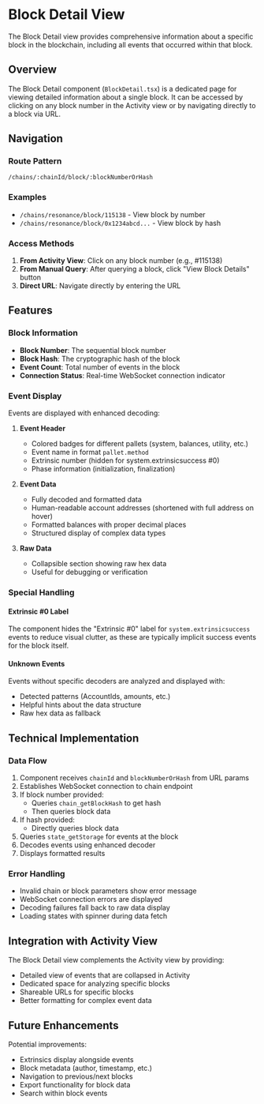# Block Detail View

The Block Detail view provides comprehensive information about a specific block in the blockchain, including all events that occurred within that block.

## Overview

The Block Detail component (`BlockDetail.tsx`) is a dedicated page for viewing detailed information about a single block. It can be accessed by clicking on any block number in the Activity view or by navigating directly to a block via URL.

## Navigation

### Route Pattern
```
/chains/:chainId/block/:blockNumberOrHash
```

### Examples
- `/chains/resonance/block/115138` - View block by number
- `/chains/resonance/block/0x1234abcd...` - View block by hash

### Access Methods
1. **From Activity View**: Click on any block number (e.g., #115138)
2. **From Manual Query**: After querying a block, click "View Block Details" button
3. **Direct URL**: Navigate directly by entering the URL

## Features

### Block Information
- **Block Number**: The sequential block number
- **Block Hash**: The cryptographic hash of the block
- **Event Count**: Total number of events in the block
- **Connection Status**: Real-time WebSocket connection indicator

### Event Display
Events are displayed with enhanced decoding:

1. **Event Header**
   - Colored badges for different pallets (system, balances, utility, etc.)
   - Event name in format `pallet.method`
   - Extrinsic number (hidden for system.extrinsicsuccess #0)
   - Phase information (initialization, finalization)

2. **Event Data**
   - Fully decoded and formatted data
   - Human-readable account addresses (shortened with full address on hover)
   - Formatted balances with proper decimal places
   - Structured display of complex data types

3. **Raw Data**
   - Collapsible section showing raw hex data
   - Useful for debugging or verification

### Special Handling

#### Extrinsic #0 Label
The component hides the "Extrinsic #0" label for `system.extrinsicsuccess` events to reduce visual clutter, as these are typically implicit success events for the block itself.

#### Unknown Events
Events without specific decoders are analyzed and displayed with:
- Detected patterns (AccountIds, amounts, etc.)
- Helpful hints about the data structure
- Raw hex data as fallback

## Technical Implementation

### Data Flow
1. Component receives `chainId` and `blockNumberOrHash` from URL params
2. Establishes WebSocket connection to chain endpoint
3. If block number provided:
   - Queries `chain_getBlockHash` to get hash
   - Then queries block data
4. If hash provided:
   - Directly queries block data
5. Queries `state_getStorage` for events at the block
6. Decodes events using enhanced decoder
7. Displays formatted results

### Error Handling
- Invalid chain or block parameters show error message
- WebSocket connection errors are displayed
- Decoding failures fall back to raw data display
- Loading states with spinner during data fetch

## Integration with Activity View

The Block Detail view complements the Activity view by providing:
- Detailed view of events that are collapsed in Activity
- Dedicated space for analyzing specific blocks
- Shareable URLs for specific blocks
- Better formatting for complex event data

## Future Enhancements

Potential improvements:
- Extrinsics display alongside events
- Block metadata (author, timestamp, etc.)
- Navigation to previous/next blocks
- Export functionality for block data
- Search within block events
